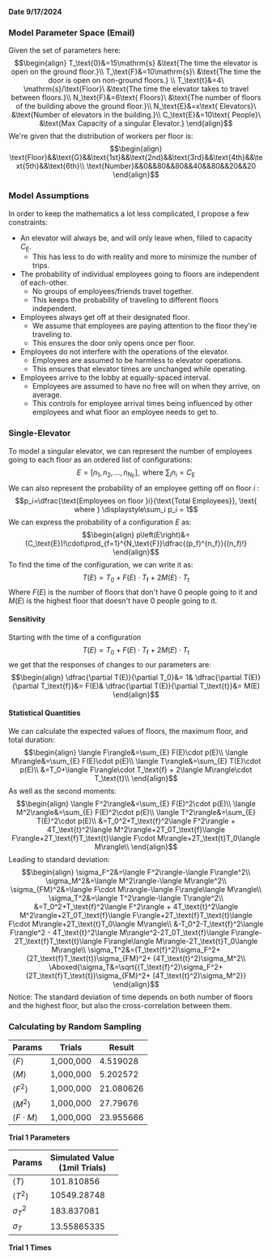 **Date 9/17/2024**

### Model Parameter Space (Email)
Given the set of parameters here:
$$\begin{align}
T_\text{0}&=15\mathrm{s} &\text{The time the elevator is open on the ground floor.}\\
T_\text{F}&=10\mathrm{s}\ &\text{The time the door is open on non-ground floors.} \\
T_\text{t}&=4\ \mathrm{s}/\text{Floor}\ &\text{The time the elevator takes to travel between floors.}\\
N_\text{F}&=6\text{ Floors}\ &\text{The number of floors of the building above the ground floor.}\\
N_\text{E}&=x\text{ Elevators}\ &\text{Number of elevators in the building.}\\
C_\text{E}&=10\text{ People}\ &\text{Max Capacity of a singular Elevator.}
\end{align}$$
We're given that the distribution of workers per floor is:
$$\begin{align}
\text{Floor}&&\text{G}&&\text{1st}&&\text{2nd}&&\text{3rd}&&\text{4th}&&\text{5th}&&\text{6th}\\
\text{Number}&&0&&80&&80&&40&&80&&20&&20
\end{align}$$
### Model Assumptions
In order to keep the mathematics a lot less complicated, I propose a few constraints:
 - An elevator will always be, and will only leave when, filled to capacity $C_\text{E}$.
	 - This has less to do with reality and more to minimize the number of trips.
 - The probability of individual employees going to floors are independent of each-other.
	 - No groups of employees/friends travel together.
	 - This keeps the probability of traveling to different floors independent.
 - Employees always get off at their designated floor.
	 - We assume that employees are paying attention to the floor they're traveling to.
	 - This ensures the door only opens once per floor.
 - Employees do not interfere with the operations of the elevator.
	 - Employees are assumed to be harmless to elevator operations.
	 - This ensures that elevator times are unchanged while operating.
 - Employees arrive to the lobby at equally-spaced interval.
	 - Employees are assumed to have no free will on when they arrive, on average.
	 - This controls for employee arrival times being influenced by other employees and what floor an employee needs to get to.

### Single-Elevator
To model a singular elevator, we can represent the number of employees going to each floor as an ordered list of configurations:
$$E=\left[n_1,n_2,\dots,n_{N_\text{F}}\right],\text{ where } \displaystyle\sum_in_i=C_\text{E}$$
We can also represent the probability of an employee getting off on floor $i$ : 
$$p_i=\dfrac{\text{Employees on floor }i}{\text{Total Employees}}, \text{ where } \displaystyle\sum_i p_i = 1$$
We can express the probability of a configuration $E$ as:
$$\begin{align}
p\left(E\right)&=(C_\text{E})!\cdot\prod_{f=1}^{N_\text{F}}\dfrac{(p_f)^{n_f}}{(n_f)!}
\end{align}$$
To find the time of the configuration, we can write it as:
$$T\left(E\right)= T_0 + F(E)\cdot T_\text{f} + 2M(E)\cdot T_\text{t}$$
Where $F(E)$ is the number of floors that don't have $0$ people going to it and $M(E)$ is the highest floor that doesn't have $0$ people going to it.

#### Sensitivity
Starting with the time of a configuration
$$T\left(E\right)=T_0+F(E)\cdot T_\text{f} + 2M(E)\cdot T_\text{t}$$
we get that the responses of changes to our parameters are:
$$\begin{align}
\dfrac{\partial T(E)}{\partial T_0}&= 1& 
\dfrac{\partial T(E)}{\partial T_\text{f}}&= F(E)&
\dfrac{\partial T(E)}{\partial T_\text{t}}&= M(E)
\end{align}$$




#### Statistical Quantities
We can calculate the expected values of floors, the maximum floor, and total duration:
$$\begin{align}
\langle F\rangle&=\sum_{E} F(E)\cdot p(E)\\
\langle M\rangle&=\sum_{E} F(E)\cdot p(E)\\
\langle T\rangle&=\sum_{E} T(E)\cdot p(E)\\
&=T_0+\langle F\rangle\cdot T_\text{f} + 2\langle M\rangle\cdot T_\text{t}\\
\end{align}$$
As well as the second moments:
$$\begin{align}
\langle F^2\rangle&=\sum_{E} F(E)^2\cdot p(E)\\
\langle M^2\rangle&=\sum_{E} F(E)^2\cdot p(E)\\
\langle T^2\rangle&=\sum_{E} T(E)^2\cdot p(E)\\
&=T_0^2+T_\text{f}^2\langle F^2\rangle + 4T_\text{t}^2\langle M^2\rangle+2T_0T_\text{f}\langle F\rangle+2T_\text{f}T_\text{t}\langle F\cdot M\rangle+2T_\text{t}T_0\langle M\rangle\\
\end{align}$$
Leading to standard deviation:
$$\begin{align}
\sigma_F^2&=\langle F^2\rangle-\langle F\rangle^2\\
\sigma_M^2&=\langle M^2\rangle-\langle M\rangle^2\\
\sigma_{FM}^2&=\langle F\cdot M\rangle-\langle F\rangle\langle M\rangle\\
\sigma_T^2&=\langle T^2\rangle-\langle T\rangle^2\\
&=T_0^2+T_\text{f}^2\langle F^2\rangle + 4T_\text{t}^2\langle M^2\rangle+2T_0T_\text{f}\langle F\rangle+2T_\text{f}T_\text{t}\langle F\cdot M\rangle+2T_\text{t}T_0\langle M\rangle\\
&-T_0^2-T_\text{f}^2\langle F\rangle^2 - 4T_\text{t}^2\langle M\rangle^2-2T_0T_\text{f}\langle F\rangle-2T_\text{f}T_\text{t}\langle F\rangle\langle M\rangle-2T_\text{t}T_0\langle M\rangle\\
\sigma_T^2&=(T_\text{f}^2)\sigma_F^2+(2T_\text{f}T_\text{t})\sigma_{FM}^2+ (4T_\text{t}^2)\sigma_M^2\\
\Aboxed{\sigma_T&=\sqrt{(T_\text{f}^2)\sigma_F^2+(2T_\text{f}T_\text{t})\sigma_{FM}^2+ (4T_\text{t}^2)\sigma_M^2}}
\end{align}$$
Notice: The standard deviation of time depends on both number of floors and the highest floor, but also the cross-correlation between them.


### Calculating by Random Sampling



| Params                    | Trials    | Result    |
| ------------------------- | --------- | --------- |
| $\langle F\rangle$        | 1,000,000 | 4.519028  |
| $\langle M\rangle$        | 1,000,000 | 5.202572  |
| $\langle F^2\rangle$      | 1,000,000 | 21.080626 |
| $\langle M^2\rangle$      | 1,000,000 | 27.79676  |
| $\langle F\cdot M\rangle$ | 1,000,000 | 23.955666 |
**Trial 1 Parameters**

| Params               | Simulated Value<br>(1mil Trials) |
| -------------------- | -------------------------------- |
| $\langle T\rangle$   | 101.810856                       |
| $\langle T^2\rangle$ | 10549.28748                      |
| $\sigma_T^2$         | 183.837081                       |
| $\sigma_T$           | 13.55865335                      |
**Trial 1 Times**
